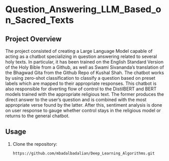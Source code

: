 # Question_Answering_LLM_Based_on_Sacred_Texts

## Project Overview

The project consisted of creating a Large Language Model capable of acting as a chatbot specializing in question answering related to several holy texts. In particular, it has been trained on the English Standard Version of the Holy Bible from a Github, as well as Swami Sivananda’s translation of the Bhagwad Gita from the Github Repo of Kushal Shah. The chatbot works by using zero-shot classification to classify a question based on preset labels which are mapped to their appropriate responses. This chatbot is also responsible for diverting flow of control to the DistilBERT and BERT models trained with the appropriate religious text. The former produces the direct answer to the user’s question and is combined with the most appropriate verse found by the latter. After this, sentiment analysis is done on user response to gauge whether control stays in the religious model or returns to the general chatbot.

## Usage

1. Clone the repository:
   ```bash
   https://github.com/mbadalbadalian/Deep_Learning_Algorithms.git
